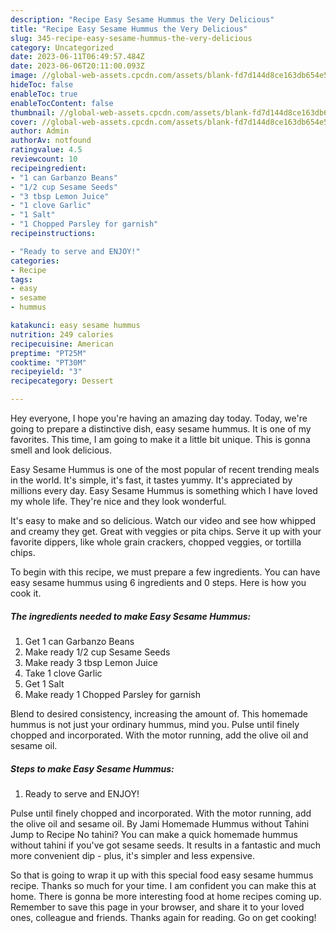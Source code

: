 ```yaml
---
description: "Recipe Easy Sesame Hummus the Very Delicious"
title: "Recipe Easy Sesame Hummus the Very Delicious"
slug: 345-recipe-easy-sesame-hummus-the-very-delicious
category: Uncategorized
date: 2023-06-11T06:49:57.484Z
date: 2023-06-06T20:11:00.093Z
image: //global-web-assets.cpcdn.com/assets/blank-fd7d144d8ce163db654e5a02c40b08a2775adb7897d16e4062681dc7e1b2800f.png
hideToc: false
enableToc: true
enableTocContent: false
thumbnail: //global-web-assets.cpcdn.com/assets/blank-fd7d144d8ce163db654e5a02c40b08a2775adb7897d16e4062681dc7e1b2800f.png
cover: //global-web-assets.cpcdn.com/assets/blank-fd7d144d8ce163db654e5a02c40b08a2775adb7897d16e4062681dc7e1b2800f.png
author: Admin
authorAv: notfound
ratingvalue: 4.5
reviewcount: 10
recipeingredient:
- "1 can Garbanzo Beans"
- "1/2 cup Sesame Seeds"
- "3 tbsp Lemon Juice"
- "1 clove Garlic"
- "1 Salt"
- "1 Chopped Parsley for garnish"
recipeinstructions:

- "Ready to serve and ENJOY!"
categories:
- Recipe
tags:
- easy
- sesame
- hummus

katakunci: easy sesame hummus 
nutrition: 249 calories
recipecuisine: American
preptime: "PT25M"
cooktime: "PT30M"
recipeyield: "3"
recipecategory: Dessert

---
```



Hey everyone, I hope you're having an amazing day today. Today, we're going to prepare a distinctive dish, easy sesame hummus. It is one of my favorites. This time, I am going to make it a little bit unique. This is gonna smell and look delicious.

Easy Sesame Hummus is one of the most popular of recent trending meals in the world. It's simple, it's fast, it tastes yummy. It's appreciated by millions every day. Easy Sesame Hummus is something which I have loved my whole life. They're nice and they look wonderful.

It&#39;s easy to make and so delicious. Watch our video and see how whipped and creamy they get. Great with veggies or pita chips. Serve it up with your favorite dippers, like whole grain crackers, chopped veggies, or tortilla chips.


To begin with this recipe, we must prepare a few ingredients. You can have easy sesame hummus using 6 ingredients and 0 steps. Here is how you cook it.

<!--inarticleads1-->

##### The ingredients needed to make Easy Sesame Hummus:

1. Get 1 can Garbanzo Beans
1. Make ready 1/2 cup Sesame Seeds
1. Make ready 3 tbsp Lemon Juice
1. Take 1 clove Garlic
1. Get 1 Salt
1. Make ready 1 Chopped Parsley for garnish


Blend to desired consistency, increasing the amount of. This homemade hummus is not just your ordinary hummus, mind you. Pulse until finely chopped and incorporated. With the motor running, add the olive oil and sesame oil. 

<!--inarticleads2-->

##### Steps to make Easy Sesame Hummus:


1. Ready to serve and ENJOY!

Pulse until finely chopped and incorporated. With the motor running, add the olive oil and sesame oil. By Jami Homemade Hummus without Tahini Jump to Recipe No tahini? You can make a quick homemade hummus without tahini if you&#39;ve got sesame seeds. It results in a fantastic and much more convenient dip - plus, it&#39;s simpler and less expensive. 

So that is going to wrap it up with this special food easy sesame hummus recipe. Thanks so much for your time. I am confident you can make this at home. There is gonna be more interesting food at home recipes coming up. Remember to save this page in your browser, and share it to your loved ones, colleague and friends. Thanks again for reading. Go on get cooking!
